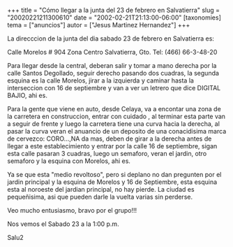 +++
title = "Cómo llegar a la junta del 23 de febrero en Salvatierra"
slug = "20020221211300610"
date = "2002-02-21T21:13:00-06:00"
[taxonomies]
tema = ["anuncios"]
autor = ["Jesus Martinez Hernandez"]
+++

La direcccion de la junta del dia sabado 23 de febrero en Salvatierra
es:

Calle Morelos \# 904 Zona Centro Salvatierra, Gto. Tel: (466) 66-3-48-20

<!-- more -->
Para llegar desde la central, deberan salir y tomar a mano derecha por
la calle Santos Degollado, seguir derecho pasando dos cuadras, la
segunda esquina es la calle Morelos, jirar a la izquierda y caminar
hasta la interseccion con 16 de septiembre y van a ver un letrero que
dice DIGITAL BAJIO, ahi es.

Para la gente que viene en auto, desde Celaya, va a encontar una zona de
la carretera en construccion, entrar con cuidado , al terminar esta
parte van a seguir de frente y luego la carretera tiene una curva hacia
la derecha, al pasar la curva veran el anuancio de un deposito de una
conacidisima marca de cervezco: CORO…,NA da mas, deben de girar a la
derecha antes de llegar a este establecimiento y entrar por la calle 16
de septiembre, sigan esta calle pasaran 3 cuadras, luego un semaforo,
veran el jardin, otro semaforo y la esquina con Morelos, ahi es.

Ya se que esta &quot;medio revoltoso&quot;, pero si deplano no dan
pregunten por el jardin principal y la esquina de Morelos y 16 de
Septiembre, esta esquina esta al noroeste del jardian principal, no hay
pierde. La ciudad es pequeñisima, asi que pueden darle la vuelta varias
sin perderse.

Veo mucho entusiasmo, bravo por el grupo!!!

Nos vemos el Sabado 23 a la 1:00 p.m.

Salu2
